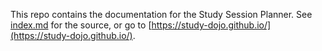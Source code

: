 This repo contains the documentation for the Study Session Planner. See [index.md](index.md) for the source, or go to [https://study-dojo.github.io/](https://study-dojo.github.io/).
